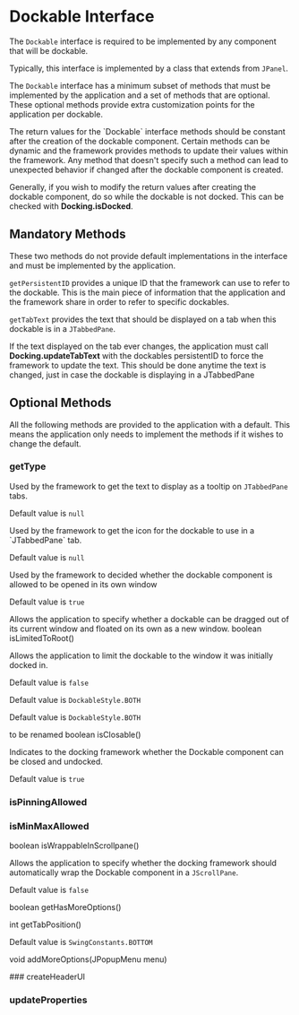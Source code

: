 # Dockable Interface

The `Dockable` interface is required to be implemented by any component that will be dockable.

Typically, this interface is implemented by a class that extends from `JPanel`.

The `Dockable` interface has a minimum subset of methods that must be implemented by the application and a set of methods that are optional.
These optional methods provide extra customization points for the application per dockable.

<warning>
The return values for the `Dockable` interface methods should be constant after the creation of the dockable component.
Certain methods can be dynamic and the framework provides methods to update their values within the framework. Any method that doesn't specify such
a method can lead to unexpected behavior if changed after the dockable component is created.

Generally, if you wish to modify the return values after creating the dockable component, do so while the dockable is not docked. This can be checked with <b>Docking.isDocked</b>.
</warning>

## Mandatory Methods

These two methods do not provide default implementations in the interface and must be implemented by the application.

<procedure title="getPersistentID" id="getPersistentID">
<p><code>getPersistentID</code> provides a unique ID that the framework can use to refer to the dockable. This is the main piece of information that the application and the framework share in order to refer to specific dockables.</p>
</procedure>

<procedure title="getTabText" id="getTabText">
<p><code>getTabText</code> provides the text that should be displayed on a tab when this dockable is in a <code>JTabbedPane</code>.</p>
<note>If the text displayed on the tab ever changes, the application must call <b>Docking.updateTabText</b> with the dockables persistentID to force the framework to update the text. This should be done anytime the text is changed, just in case the dockable is displaying in a JTabbedPane</note>
</procedure>

## Optional Methods

All the following methods are provided to the application with a default. This means the application only needs to implement the methods
if it wishes to change the default.

### getType

<!-- This one is a bit weird and complicated. It's really just a hack, and we should add something better. -->

<procedure title="getTabTooltip" id="getTabTooltip">
<p>Used by the framework to get the text to display as a tooltip on <code>JTabbedPane</code> tabs.</p>
<p>Default value is <code>null</code></p>
</procedure>

<procedure title="getIcon" id="getIcon">
<p>Used by the framework to get the icon for the dockable to use in a `JTabbedPane` tab.</p>
<p>Default value is <code>null</code></p>
</procedure>

<procedure title="isFloatingAllowed" id="isFloatingAllowed">
<p>Used by the framework to decided whether the dockable component is allowed to be opened in its own window</p>
<p>Default value is <code>true</code></p>
</procedure>
Allows the application to specify whether a dockable can be dragged out of its current window and floated on its own as a new window.

<procedure title="isLimitedToRoot" id="isLimitedToRoot">
<code-block lang="java">boolean isLimitedToRoot()</code-block>
   <p>Allows the application to limit the dockable to the window it was initially docked in.</p>
   <p>Default value is <code>false</code></p>
</procedure>

<procedure title="getStyle" id="getStyle">
<p></p>
<p>Default value is <code>DockableStyle.BOTH</code></p>
</procedure>

<procedure title="getPinningStyle" id="getPinningStyle">
<p></p>
<p>Default value is <code>DockableStyle.BOTH</code></p>
</procedure>
to be renamed

<procedure title="isClosable" id="isClosable">
<code-block lang="java">boolean isClosable()</code-block>
<p>Indicates to the docking framework whether the Dockable component can be closed and undocked.</p>
<p>Default value is <code>true</code></p>
</procedure>

### isPinningAllowed

### isMinMaxAllowed

<procedure title="isWrappableInScrollpane" id="isWrappableInScrollpane">
<code-block lang="java">boolean isWrappableInScrollpane()</code-block>
<p>Allows the application to specify whether the docking framework should automatically wrap the Dockable component in a <code>JScrollPane</code>.</p>
<p>Default value is <code>false</code></p>
</procedure>

<procedure title="getHasMoreOptions" id="getHasMoreOptions">
<code-block lang="java">boolean getHasMoreOptions()</code-block>
<p></p>
</procedure>

<procedure title="getTabPosition" id="getTabPosition">
<code-block lang="java">int getTabPosition()</code-block>
<p></p>
<p>Default value is <code>SwingConstants.BOTTOM</code></p>
</procedure>

<procedure title="addMoreOptions" id="addMoreOptions">
<code-block lang="java">void addMoreOptions(JPopupMenu menu)</code-block>
<p></p>
</procedure>
### createHeaderUI

### updateProperties

<!-- todo: should updateProperties be mandatory? it'll probably be easy to forget if you start adding properties to dockables -->